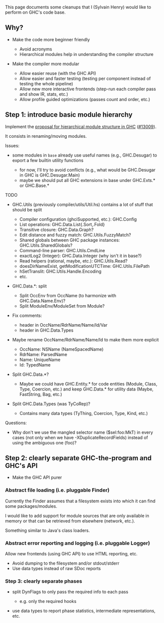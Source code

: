 
This page documents some cleanups that I (Sylvain Henry) would like to perform on GHC's code base.

## Why?

- Make the code more beginner friendly

  - Avoid acronyms
  - Hierarchical modules help in understanding the compiler structure
- Make the compiler more modular

  - Allow easier reuse (with the GHC API)
  - Allow easier and faster testing (testing per component instead of testing the whole pipeline)
  - Allow new more interactive frontends (step-run each compiler pass and show IR, stats, etc.)
  - Allow profile guided optimizations (passes count and order, etc.)

## Step 1: introduce basic module hierarchy


Implement the [proposal for hierarchical module structure in GHC](module-dependencies/hierarchical) ([\#13009](https://gitlab.haskell.org//ghc/ghc/issues/13009)).


It consists in renaming/moving modules.


Issues:

- some modules in `base` already use useful names (e.g., GHC.Desugar) to export a few builtin utility functions

  - for now, I'll try to avoid conflicts (e.g., what would be GHC.Desugar in GHC is GHC.Desugar.Main)
  - maybe we should put all GHC extensions in base under GHC.Exts.\* or GHC.Base.\*

TODO

- GHC.Utils (previously compiler/utils/Util.hs) contains a lot of stuff that should be split

  - Compiler configuration (ghciSupported, etc.): GHC.Config
  - List operations: GHC.Data.List{.Sort,.Fold}
  - Transitive closure: GHC.Data.Graph?
  - Edit distance and fuzzy match: GHC.Utils.FuzzyMatch?
  - Shared globals between GHC package instances: GHC.Utils.SharedGlobals?
  - Command-line parser: GHC.Utils.CmdLine
  - exactLog2 (Integer): GHC.Data.Integer (why isn't it in base?)
  - Read helpers (rational, maybe, etc.): GHC.Utils.Read?
  - doesDirNameExist, getModificationUTCTime: GHC.Utils.FilePath
  - hSetTranslit: GHC.Utils.Handle.Encoding
  - etc.
- GHC.Data.\*: split

  - Split OccEnv from OccName (to harmonize with GHC.Data.Name.Env)?
  - Split ModuleEnv/ModuleSet from Module?
- Fix comments:

  - header in OccName/RdrName/Name/Id/Var
  - header in GHC.Data.Types
- Maybe rename OccName/RdrName/Name/Id to make them more explicit

  - OccName: NSName (NameSpacedName)
  - RdrName: ParsedName
  - Name: UniqueName
  - Id: TypedName
- Split GHC.Data.\*?

  - Maybe we could have GHC.Entity.\* for code entities (Module, Class, Type, Coercion, etc.) and keep GHC.Data.\* for utility data (Maybe, FastString, Bag, etc.)
- Split GHC.Data.Types (was TyCoRep)?

  - Contains many data types (TyThing, Coercion, Type, Kind, etc.)


Questions:

- Why don't we use the mangled selector name ($sel:foo:MkT) in every cases (not only when we have -XDuplicateRecordFields) instead of using the ambiguous one (foo)?

## Step 2: clearly separate GHC-the-program and GHC's API

- Make the GHC API purer

### Abstract file loading (i.e. pluggable Finder)


Currently the Finder assumes that a filesystem exists into which it can find some packages/modules.


I would like to add support for module sources that are only available in memory or that can be retrieved from elsewhere (network, etc.).


Something similar to Java's class loaders.

### Abstract error reporting and logging (i.e. pluggable Logger)


Allow new frontends (using GHC API) to use HTML reporting, etc.

- Avoid dumping to the filesystem and/or stdout/stderr
- Use data types instead of raw SDoc reports

### Step 3: clearly separate phases

- split DynFlags to only pass the required info to each pass

  - e.g. only the required hooks
- use data types to report phase statistics, intermediate representations, etc.
